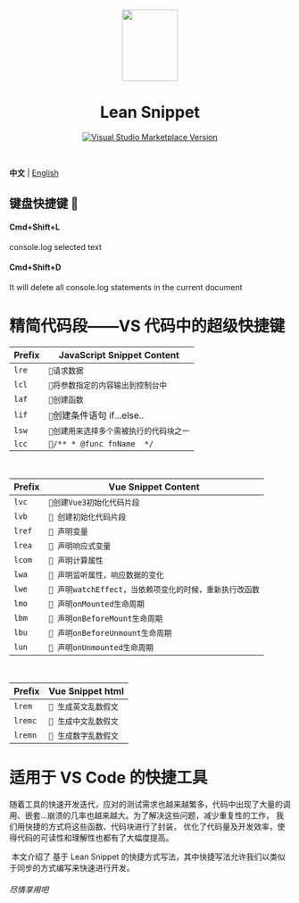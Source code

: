 <br>

<p align="center">
<img src="https://raw.githubusercontent.com/IceyWu/Lean-Snippet/main/assets/images/logo.png" style="width:100px;" height="128" />
</p>

<h1 align="center">Lean Snippet</h1>

<p align="center">
<a href="https://marketplace.visualstudio.com/items?itemName=IceyWu.LeanSnippet" target="__blank"><img src="https://img.shields.io/visual-studio-marketplace/v/IceyWu.LeanSnippet.svg?color=eee&amp;label=VS%20Code%20Marketplace&logo=visual-studio-code" alt="Visual Studio Marketplace Version" /></a>
</p>

<br>

**中文** | [English](./README.md)

## 键盘快捷键 🌈

#### Cmd+Shift+L

console.log selected text

#### Cmd+Shift+D

It will delete all console.log statements in the current document

# 精简代码段——VS 代码中的超级快捷键

| Prefix | JavaScript Snippet Content               |
| ------ | ---------------------------------------- |
| `lre`  | `🌈请求数据`                             |
| `lcl`  | `🌈将参数指定的内容输出到控制台中`       |
| `laf`  | `🌈创建函数`                             |
| `lif`  | `🌈`创建条件语句 if...else..             |
| `lsw`  | `🌈创建用来选择多个需被执行的代码块之一` |
| `lcc`  | `🌈/** * @func fnName  */`               |

<br />

| Prefix | Vue Snippet Content                                      |
| ------ | -------------------------------------------------------- |
| `lvc`  | `🌈创建Vue3初始化代码片段`                               |
| `lvb`  | `🌈 创建初始化代码片段`                                  |
| `lref` | `🌈 声明变量`                                            |
| `lrea` | `🌈 声明响应式变量`                                      |
| `lcom` | `🌈 声明计算属性`                                        |
| `lwa`  | `🌈 声明监听属性，响应数据的变化`                        |
| `lwe`  | `🌈 声明watchEffect，当依赖项变化的时候，重新执行改函数` |
| `lmo`  | `🌈 声明onMounted生命周期`                               |
| `lbm`  | `🌈 声明onBeforeMount生命周期`                           |
| `lbu`  | `🌈 声明onBeforeUnmount生命周期`                         |
| `lun`  | `🌈 声明onUnmounted生命周期`                             |

<br />

| Prefix | Vue Snippet html                                      |
| ------ | ----------------------------------------------------- |
| `lrem`  | `🌈 生成英文乱数假文`                                 |
| `lremc`  | `🌈 生成中文乱数假文`                                 |
| `lremn`  | `🌈 生成数字乱数假文`                                 |


# 适用于 VS Code 的快捷工具

​ 随着工具的快速开发迭代，应对的测试需求也越来越繁多，代码中出现了大量的调用、嵌套...崩溃的几率也越来越大。为了解决这些问题，减少重复性的工作， 我们用快捷的方式将这些函数、代码块进行了封装， 优化了代码量及开发效率，使得代码的可读性和理解性也都有了大幅度提高。

​ 本文介绍了 基于 Lean Snippet 的快捷方式写法，其中快捷写法允许我们以类似于同步的方式编写来快速进行开发。

###### 尽情享用吧
